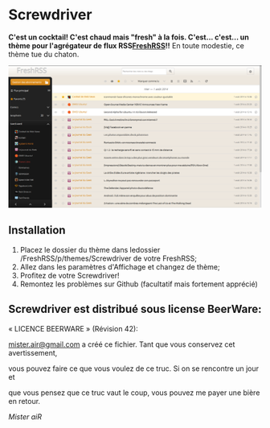 Screwdriver 
=======

**C'est un cocktail! C'est chaud mais "fresh" à la fois. C'est... c'est... un thème pour l'agrégateur de flux RSS<a href="https://github.com/marienfressinaud/FreshRSS/" target="blank">FreshRSS</a>!!**
En toute modestie, ce thème tue du chaton.

![screenshot](https://github.com/misterair/Screwdriver/blob/master/screenshot.png)


Installation
-----------------
1. Placez le dossier du thème dans ledossier /FreshRSS/p/themes/Screwdriver de votre FreshRSS;
2. Allez dans les paramètres d'Affichage et changez de thème;
3. Profitez de votre Screwdriver!
4. Remontez les problèmes sur Github (facultatif mais fortement apprécié)



Screwdriver est distribué sous license BeerWare:
-----------------

« LICENCE BEERWARE » (Révision 42):

mister.air@gmail.com a créé ce fichier. Tant que vous conservez cet avertissement,

vous pouvez faire ce que vous voulez de ce truc. Si on se rencontre un jour et

que vous pensez que ce truc vaut le coup, vous pouvez me payer une bière en retour.

*Mister aiR*






